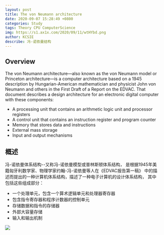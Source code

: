 ```yaml
---
layout: post
title: The von Neumann architecture
date: 2020-09-07 15:28:49 +0800
categories: Study
tags: Theory CPU ComputerScience
img: https://s1.ax1x.com/2020/09/11/wtHYbd.png
author: KCSIE
describe: 冯-诺依曼结构
---
```


## Overview
The von Neumann architecture—also known as the von 
Neumann model or Princeton architecture—is a computer 
architecture based on a 1945 description by Hungarian-American 
mathematician and physicist John von Neumann and others 
in the First Draft of a Report on the EDVAC. That document 
describes a design architecture for an electronic digital computer 
with these components:
+ A processing unit that contains an arithmetic logic unit and processor registers
+ A control unit that contains an instruction register and program counter
+ Memory that stores data and instructions
+ External mass storage
+ Input and output mechanisms

## 概述
冯-诺依曼体系结构--又称冯-诺依曼模型或普林斯顿体系结构，
是根据1945年美籍匈牙利数学家、物理学家约翰-冯-诺依曼等人在《EDVAC报告第一稿》
中的描述而提出的一种计算机体系结构，描述了一种电子计算机的设计体系结构，
其中包括这些组成部分：
+ 一个处理单元，包含一个算术逻辑单元和处理器寄存器
+ 包含指令寄存器和程序计数器的控制单元
+ 存储数据和指令的存储器
+ 外部大容量存储
+ 输入和输出机制

<img src="https://s1.ax1x.com/2020/09/11/wt7Xjg.png" align="center">
